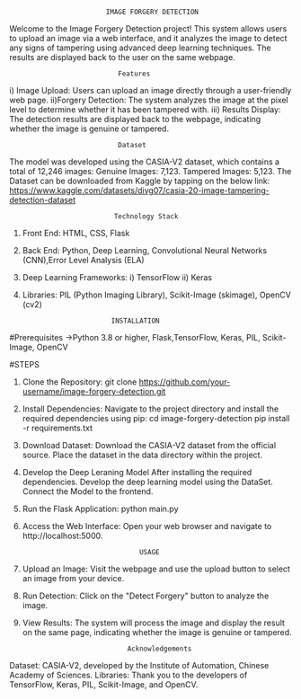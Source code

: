                             IMAGE FORGERY DETECTION
                            
Welcome to the Image Forgery Detection project! This system allows users to upload an image via a web interface, and it analyzes the image to detect any signs of tampering using advanced deep learning techniques. The results are displayed back to the user on the same webpage.

                               Features
i) Image Upload: Users can upload an image directly through a user-friendly web page.
ii)Forgery Detection: The system analyzes the image at the pixel level to determine whether it has been tampered with.
iii) Results Display: The detection results are displayed back to the webpage, indicating whether the image is genuine or tampered.

                               Dataset
The model was developed using the CASIA-V2 dataset, which contains a total of 12,246 images:
Genuine Images: 7,123.
Tampered Images: 5,123.
The Dataset can be downloaded from Kaggle by tapping on the below link:
https://www.kaggle.com/datasets/divg07/casia-20-image-tampering-detection-dataset

                              Technology Stack
1. Front End:
HTML, CSS, Flask

2. Back End:
Python, Deep Learning, Convolutional Neural Networks (CNN),Error Level Analysis (ELA)

3. Deep Learning Frameworks:
i) TensorFlow
ii) Keras
   
4. Libraries:
PIL (Python Imaging Library), Scikit-Image (skimage), OpenCV (cv2)

                             INSTALLATION
#Prerequisites
->Python 3.8 or higher, Flask,TensorFlow, Keras, PIL, Scikit-Image, OpenCV

#STEPS
1) Clone the Repository:
git clone https://github.com/your-username/image-forgery-detection.git

2) Install Dependencies:
Navigate to the project directory and install the required dependencies using pip:
cd image-forgery-detection
pip install -r requirements.txt

3) Download Dataset:
Download the CASIA-V2 dataset from the official source.
Place the dataset in the data directory within the project.

4) Develop the Deep Leraning Model
After installing the required dependencies.
Develop the deep learning model using the DataSet.
Connect the Model to the frontend.
   
5) Run the Flask Application:
   python main.py
   
7) Access the Web Interface:
Open your web browser and navigate to http://localhost:5000.


                                    USAGE
1) Upload an Image:
Visit the webpage and use the upload button to select an image from your device.

2) Run Detection:
Click on the "Detect Forgery" button to analyze the image.

3) View Results:
The system will process the image and display the result on the same page, indicating whether the image is genuine or tampered.


                                 Acknowledgements
Dataset: CASIA-V2, developed by the Institute of Automation, Chinese Academy of Sciences.
Libraries: Thank you to the developers of TensorFlow, Keras, PIL, Scikit-Image, and OpenCV.
